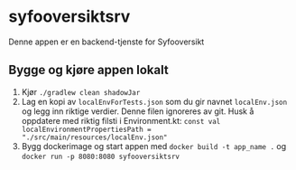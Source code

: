 # syfooversiktsrv
Denne appen er en backend-tjenste for Syfooversikt

## Bygge og kjøre appen lokalt
1. Kjør `./gradlew clean shadowJar`
2. Lag en kopi av `localEnvForTests.json` som du gir navnet `localEnv.json` og legg inn riktige verdier. Denne filen ignoreres av git. 
   Husk å oppdatere med riktig filsti i Environment.kt: `const val localEnvironmentPropertiesPath = "./src/main/resources/localEnv.json"`
2. Bygg dockerimage og start appen med `docker build -t app_name .` og
`docker run -p 8080:8080 syfooversiktsrv`
